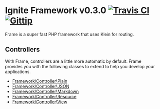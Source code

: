 Ignite Framework v0.3.0 [![Travis CI](http://origin.shields.io/travis-ci/TeamIgnite%2FFramework.png)](https://travis-ci.org/TeamIgnite/Framework)  [![Gittip](http://origin.shields.io/gittip/clone1018.png)](https://www.gittip.com/clone1018/)
=====

Frame is a super fast PHP framework that uses Klein for routing.


Controllers
-----------
With Frame, controllers are a little more automatic by default. Frame provides
you with the following classes to extend to help you develop your applications.

* [Framework\Controller\Plain](https://github.com/TeamIgnite/Framework/wiki/Controllers#plain-controllers)
* [Framework\Controller\JSON](https://github.com/TeamIgnite/Framework/wiki/Controllers#json-controllers)
* [Framework\Controller\Markdown](https://github.com/TeamIgnite/Framework/wiki/Controllers#markdown-controllers)
* [Framework\Controller\Resource](https://github.com/TeamIgnite/Framework/wiki/Controllers#resource-controllers)
* [Framework\Controller\View](https://github.com/TeamIgnite/Framework/wiki/Controllers#view-controllers)
